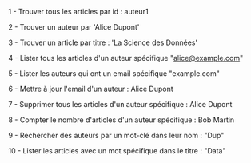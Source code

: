 1 - Trouver tous les articles par id : auteur1

2 - Trouver un auteur par 'Alice Dupont'

3 - Trouver un article par titre : 'La Science des Données'

4 - Lister tous les articles d'un auteur spécifique "alice@example.com" 

5 - Lister les auteurs qui ont un email spécifique "example.com"

6 - Mettre à jour l'email d'un auteur : Alice Dupont

7 - Supprimer tous les articles d'un auteur spécifique : Alice Dupont

8 - Compter le nombre d'articles d'un auteur spécifique : Bob Martin

9 - Rechercher des auteurs par un mot-clé dans leur nom : "Dup"

10 - Lister les articles avec un mot spécifique dans le titre : "Data"
